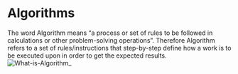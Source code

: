 # Algorithms
The word Algorithm means “a process or set of rules to be followed in calculations or other problem-solving operations”. Therefore Algorithm refers to a set of rules/instructions that step-by-step define how a work is to be executed upon in order to get the expected results.
![What-is-Algorithm_](https://user-images.githubusercontent.com/46878145/70391090-38f34300-1986-11ea-9486-6f46ca2e008a.jpg)
